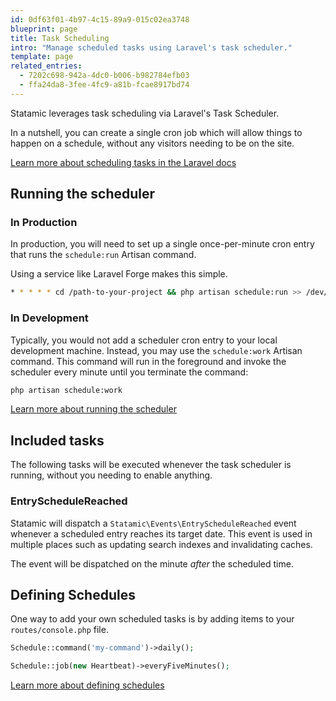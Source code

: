 ```yaml
---
id: 0df63f01-4b97-4c15-89a9-015c02ea3748
blueprint: page
title: Task Scheduling
intro: "Manage scheduled tasks using Laravel's task scheduler."
template: page
related_entries:
  - 7202c698-942a-4dc0-b006-b982784efb03
  - ffa24da8-3fee-4fc9-a81b-fcae8917bd74
---
```

Statamic leverages task scheduling via Laravel's Task Scheduler.

In a nutshell, you can create a single cron job which will allow things to happen on a schedule, without any visitors needing to be on the site.

[Learn more about scheduling tasks in the Laravel docs](https://laravel.com/docs/12.x/scheduling)

## Running the scheduler

### In Production

In production, you will need to set up a single once-per-minute cron entry that runs the `schedule:run` Artisan command.

Using a service like Laravel Forge makes this simple.

```sh
* * * * * cd /path-to-your-project && php artisan schedule:run >> /dev/null 2>&1
```

### In Development

Typically, you would not add a scheduler cron entry to your local development machine. Instead, you may use the `schedule:work` Artisan command. This command will run in the foreground and invoke the scheduler every minute until you terminate the command:

```sh
php artisan schedule:work
```   

[Learn more about running the scheduler](https://laravel.com/docs/12.x/scheduling#running-the-scheduler)

## Included tasks

The following tasks will be executed whenever the task scheduler is running, without you needing to enable anything.

### EntryScheduleReached

Statamic will dispatch a `Statamic\Events\EntryScheduleReached` event whenever a scheduled entry reaches its target date. This event is used in multiple places such as updating search indexes and invalidating caches.

The event will be dispatched on the minute _after_ the scheduled time.


## Defining Schedules

One way to add your own scheduled tasks is by adding items to your `routes/console.php` file.

```php
Schedule::command('my-command')->daily();

Schedule::job(new Heartbeat)->everyFiveMinutes();
```

[Learn more about defining schedules](https://laravel.com/docs/12.x/scheduling#defining-schedules)
